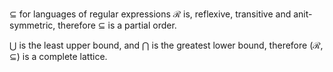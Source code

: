
$\subseteq$ for languages of regular expressions $\mathcal{R}$ is, reflexive, transitive and anit-symmetric, therefore $\subseteq$ is a partial order.

$\bigcup$ is the least upper bound, and $\bigcap$ is the greatest lower bound, therefore $(\mathcal{R}, \subseteq)$ is a complete lattice.

